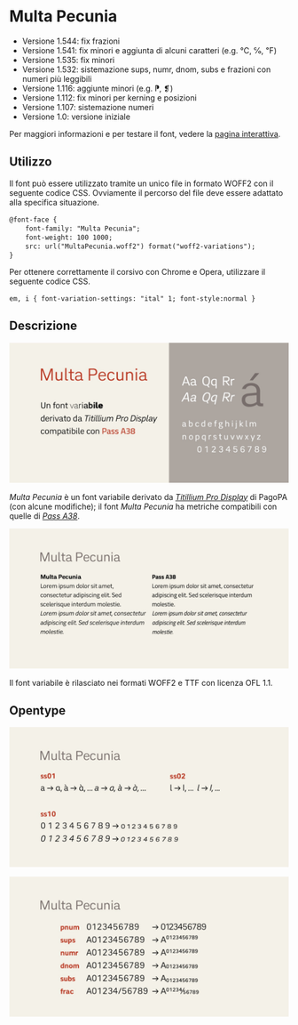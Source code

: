 # Multa Pecunia
- Versione 1.544: fix frazioni
- Versione 1.541: fix minori e aggiunta di alcuni caratteri (e.g. ℃, ℅, ℉)
- Versione 1.535: fix minori
- Versione 1.532: sistemazione sups, numr, dnom, subs e frazioni con numeri più leggibili
- Versione 1.116: aggiunte minori (e.g. ⁋, ❡)
- Versione 1.112: fix minori per kerning e posizioni
- Versione 1.107: sistemazione numeri
- Versione 1.0: versione iniziale

Per maggiori informazioni e per testare il font, vedere la [pagina interattiva](https://m-casanova.github.io/MultaPecunia/).

## Utilizzo
Il font può essere utilizzato tramite un unico file in formato WOFF2 con il seguente codice CSS. Ovviamente il percorso del file deve essere adattato alla specifica situazione.

    @font-face {
        font-family: "Multa Pecunia";
        font-weight: 100 1000;
        src: url("MultaPecunia.woff2") format("woff2-variations");
    }

Per ottenere correttamente il corsivo con Chrome e Opera, utilizzare il seguente codice CSS.

    em, i { font-variation-settings: "ital" 1; font-style:normal }

## Descrizione
![image](images/multapecunia1.jpg)

_Multa Pecunia_ è un font variabile derivato da _[Titillium Pro Display](https://github.com/pagopa/titillium-pro-display)_ di PagoPA (con alcune modifiche); il font _Multa Pecunia_ ha metriche compatibili con quelle di _[Pass A38](https://github.com/m-casanova/Pass-A38)_.

![image](images/multapecunia2.jpg)

Il font variabile è rilasciato nei formati WOFF2 e TTF con licenza OFL 1.1.

## Opentype

![image](images/multapecunia3.jpg)

![image](images/multapecunia4.jpg)
